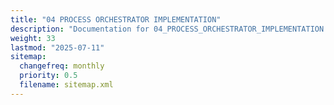 ```yaml
---
title: "04 PROCESS ORCHESTRATOR IMPLEMENTATION"
description: "Documentation for 04_PROCESS_ORCHESTRATOR_IMPLEMENTATION from the Ds ex repository."
weight: 33
lastmod: "2025-07-11"
sitemap:
  changefreq: monthly
  priority: 0.5
  filename: sitemap.xml
---
```


